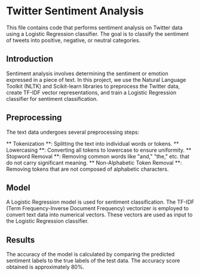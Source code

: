 # Twitter Sentiment Analysis
This file contains code that performs sentiment analysis on Twitter data using a Logistic Regression classifier. The goal is to classify the sentiment of tweets into positive, negative, or neutral categories.

## Introduction
Sentiment analysis involves determining the sentiment or emotion expressed in a piece of text. In this project, we use the Natural Language Toolkit (NLTK) and Scikit-learn libraries to preprocess the Twitter data, create TF-IDF vector representations, and train a Logistic Regression classifier for sentiment classification.

## Preprocessing
The text data undergoes several preprocessing steps:

** Tokenization **: Splitting the text into individual words or tokens.
** Lowercasing **: Converting all tokens to lowercase to ensure uniformity.
** Stopword Removal **: Removing common words like "and," "the," etc. that do not carry significant meaning.
** Non-Alphabetic Token Removal **: Removing tokens that are not composed of alphabetic characters.

## Model
A Logistic Regression model is used for sentiment classification. The TF-IDF (Term Frequency-Inverse Document Frequency) vectorizer is employed to convert text data into numerical vectors. These vectors are used as input to the Logistic Regression classifier.

## Results
The accuracy of the model is calculated by comparing the predicted sentiment labels to the true labels of the test data. The accuracy score obtained is approximately 80%.
